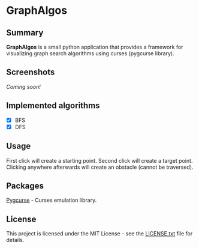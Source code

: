 # GraphAlgos

## Summary
**GraphAlgos** is a small python application that provides a framework for visualizing graph search algorithms using curses (pygcurse library).

## Screenshots
*Coming soon!*

## Implemented algorithms
- [x] BFS
- [x] DFS

## Usage
First click will create a starting point.
Second click will create a target point.
Clicking anywhere afterwards will create an obstacle (cannot be traversed).

## Packages
[Pygcurse](http://inventwithpython.com/pygcurse/) - Curses emulation library.

## License
This project is licensed under the MIT License - see the [LICENSE.txt](LICENSE.txt) file for details.